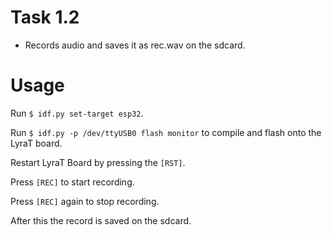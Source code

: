 # Task 1.2

- Records audio and saves it as rec.wav on the sdcard.

# Usage

Run `$ idf.py set-target esp32`.

Run `$ idf.py -p /dev/ttyUSB0 flash monitor` to compile and flash onto the LyraT board.

Restart LyraT Board by pressing the `[RST]`.

Press `[REC]` to start recording.

Press `[REC]` again to stop recording.

After this the record is saved on the sdcard.
